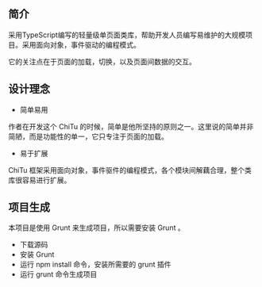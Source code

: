 ## 简介
采用TypeScript编写的轻量级单页面类库，帮助开发人员编写易维护的大规模项目。采用面向对象，事件驱动的编程模式。

它的关注点在于页面的加载，切换，以及页面间数据的交互。

## 设计理念
* 简单易用

作者在开发这个 ChiTu 的时候，简单是他所坚持的原则之一。这里说的简单并非简陋，而是功能性的单一，它只专注于页面的加载。

* 易于扩展

ChiTu 框架采用面向对象，事件驱件的编程模式，各个模块间解藕合理，整个类库很容易进行扩展。

## 项目生成
本项目是使用 Grunt 来生成项目，所以需要安装 Grunt 。
* 下载源码
* 安装 Grunt
* 运行 npm install 命令，安装所需要的 grunt 插件
* 运行 grunt 命令生成项目




